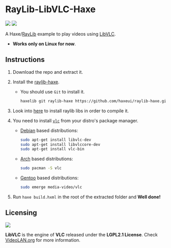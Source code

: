 # RayLib-LibVLC-Haxe

![](https://img.shields.io/github/repo-size/MAJigsaw77/raylib-libvlc-haxe) ![](https://badgen.net/github/open-issues/MAJigsaw77/raylib-libvlc-haxe)

A Haxe/[RayLib](https://github.com/raysan5/raylib) example to play videos using [LibVLC](https://www.videolan.org/vlc/libvlc.html).

* **Works only on Linux for now**.

## Instructions

1. Download the repo and extract it.

2. Install the [raylib-haxe](https://github.com/haxeui/raylib-haxe).

   * You should use `Git` to install it.
        ```bash
        haxelib git raylib-haxe https://github.com/haxeui/raylib-haxe.git
        ```

3. Look into [here](https://github.com/raysan5/raylib/wiki/Working-on-GNU-Linux#install-required-tools) to install raylib libs in order to compile it.

4. You need to install [`vlc`](https://www.videolan.org/vlc) from your distro's package manager.

    * [Debian](https://debian.org) based distributions:
        ```bash
        sudo apt-get install libvlc-dev
        sudo apt-get install libvlccore-dev
        sudo apt-get install vlc-bin
        ```

    * [Arch](https://archlinux.org) based distributions:
        ```bash
        sudo pacman -S vlc
        ```

    * [Gentoo](https://www.gentoo.org) based distributions:
        ```bash
        sudo emerge media-video/vlc
        ```

5. Run `haxe build.hxml` in the root of the extracted folder and **Well done!**

## Licensing

![](https://github.com/videolan/vlc/raw/master/share/icons/256x256/vlc-xmas.png)

**LibVLC** is the engine of **VLC** released under the **LGPL2.1 License**. Check [VideoLAN.org](https://videolan.org/legal.html) for more information.
